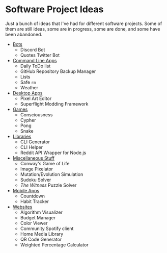 # Software Project Ideas

Just a bunch of ideas that I've had for different software projects. Some of them are still ideas, some are in progress, some are done, and some have been abandoned.

- [Bots](Bots.md)
    - Discord Bot
    - Quotes Twitter Bot
- [Command Line Apps](CommandLine.md)
    - Daily ToDo list
    - GitHub Repository Backup Manager
    - Lists
    - Safe `rm`
    - Weather
- [Desktop Apps](Desktop.md)
    - Pixel Art Editor
    - Superflight Modding Framework
- [Games](Games.md)
    - Consciousness
    - Cypher
    - Pong
    - Snake
- [Libraries](Libraries.md)
    - CLI Generator
    - CLI Helper
    - Reddit API Wrapper for Node.js
- [Miscellaneous Stuff](Misc.md)
    - Conway's Game of Life
    - Image Pixelator
    - Mutation/Evolution Simulation
    - Sudoku Solver
    - *The Witness* Puzzle Solver
- [Mobile Apps](Mobile.md)
    - Countdown
    - Habit Tracker
- [Websites](Websites.md)
    - Algorithm Visualizer
    - Budget Manager
    - Color Viewer
    - Community Spotify client
    - Home Media Library
    - QR Code Generator
    - Weighted Percentage Calculator
